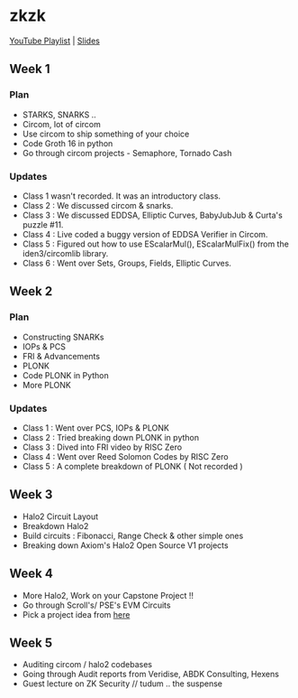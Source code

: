 # zkzk

[YouTube Playlist](https://www.youtube.com/playlist?list=PLT1hJkhdLKWVYuxzwVe2JLfQpJLPftsjS) | [Slides](https://drive.google.com/drive/folders/19UUOTrX6_QRJEtgJxic51wmTqgBOOuUK?usp=sharing)

## Week 1

### Plan 
- STARKS, SNARKS ..
- Circom, lot of circom
- Use circom to ship something of your choice
- Code Groth 16 in python
- Go through circom projects - Semaphore, Tornado Cash

### Updates
- Class 1 wasn't recorded. It was an introductory class.
- Class 2 : We discussed circom & snarks. 
- Class 3 : We discussed EDDSA, Elliptic Curves, BabyJubJub & Curta's puzzle #11.
- Class 4 : Live coded a buggy version of EDDSA Verifier in Circom. 
- Class 5 : Figured out how to use EScalarMul(), EScalarMulFix() from the iden3/circomlib library. 
- Class 6 : Went over Sets, Groups, Fields, Elliptic Curves. 

## Week 2

### Plan 
- Constructing SNARKs
- IOPs & PCS
- FRI & Advancements
- PLONK
- Code PLONK in Python
- More PLONK

### Updates
- Class 1 : Went over PCS, IOPs & PLONK
- Class 2 : Tried breaking down PLONK in python
- Class 3 : Dived into FRI video by RISC Zero
- Class 4 : Went over Reed Solomon Codes by RISC Zero
- Class 5 : A complete breakdown of PLONK ( Not recorded )

## Week 3

- Halo2 Circuit Layout
- Breakdown Halo2
- Build circuits : Fibonacci, Range Check & other simple ones
- Breaking down Axiom's Halo2 Open Source V1 projects 

## Week 4

- More Halo2, Work on your Capstone Project !!
- Go through Scroll's/ PSE's EVM Circuits
- Pick a project idea from [here](https://github.com/nullity00/zk-blockchain-ideas)

## Week 5

- Auditing circom / halo2 codebases
- Going through Audit reports from Veridise, ABDK Consulting, Hexens
- Guest lecture on ZK Security // tudum .. the suspense


